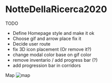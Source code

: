 # NotteDellaRicerca2020


TODO

- Define Homepage style and make it ok
- Choose gif and arrow place fix it
- Decide user route
- fix 3D icon placement (Or remove it?)
- change modal color base on gif color 
- remove inventario / add progress bar (?)
- add progression bar in corridors


Map
![map](https://i.imgur.com/gh4yiON.jpg)

